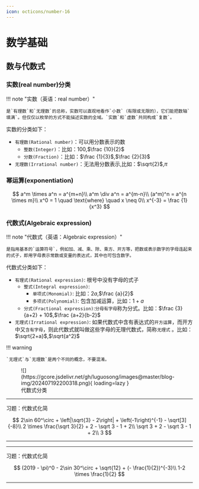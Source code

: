 ```yaml
---
icon: octicons/number-16
---
```


# 数学基础

## 数与代数式

### 实数(real number)分类

!!! note "实数（英语：real number）"

    是`有理数`和`无理数`的总称，实数可以直观地看作`小数`（有限或无限的），它们能把数轴`填满`。但仅仅以枚举的方式不能描述实数的全域。`实数`和`虚数`共同构成`复数`。

实数的分类如下：

- `有理数(Rational number)`：可以用分数表示的数
    - `整数(Integer)`：比如：$100$,$\frac {10}{2}$
    - `分数(Fraction)`：比如：$\frac {1}{3}$,$\frac {2}{3}$
- `无理数(Irrational number)`：无法用分数表示,比如：$\sqrt{2}$,$\pi$

### 幂运算(exponentiation)

$$
a^m \times a^n = a^{m+n}\\
a^m \div a^n = a^{m-n}\\
(a^m)^n = a^{n \times m}\\
x^0 = 1 \quad \text{where} \quad x \neq 0\\
x^{-3} = \frac {1}{x^3}
$$

### 代数式(Algebraic expression)

!!! note "代数式（英语：Algebraic expression）"

    是指用基本的`运算符号`，例如加、减、乘、除、乘方、开方等，把数或表示数字的字母连起来的式子，即用字母表示常数或变量的表达式，其中也可包含数字。

代数式分类如下：

- `有理式(Rational expression)`: 根号中没有字母的式子
    - `整式(Integral expression)`:
        - `单项式(Monomial)`: 比如：$2a$,$\frac {a}{2}$
        - `多项式(Polynomial)`: 包含加减运算，比如：$1+a$
    - `分式(Fractional expression)`:`分母有字母`称为分式。比如：$\frac {3}{a+2} + 10$,$\frac {a+2}{b-2}$
- `无理式(Irrational expression)`:
  如果代数式中含有表达式的`开方运算`，而开方中又`含有字母`，则此代数式就叫做这些字母的无理代数式，简称`无理式`
  。比如：$\sqrt{2+a}$,$\sqrt{a^2}$

!!! warning

    `无理式`与`无理数`是两个不同的概念，不要混淆。

<figure markdown="span">
  ![](https://gcore.jsdelivr.net/gh/luguosong/images@master/blog-img/202407192200318.png){ loading=lazy }
  <figcaption>代数式分类</figcaption>
</figure>

---

习题：代数式化简

$$
2\sin 60^\circ + \left|\sqrt{3} - 2\right| + \left(-1\right)^{-1} - \sqrt[3]{-8}\\
2 \times \frac{\sqrt 3}{2} + 2 - \sqrt 3 - 1 + 2\\
\sqrt 3 + 2 - \sqrt 3 - 1 + 2\\
3
$$

---

---

习题：代数式化简

$$
(2019 - \pi)^0 - 2\sin 30^\circ + \sqrt{12} + (- \frac{1}{2})^{-3}\\
1-2 \times \frac{1}{2}
$$

---
